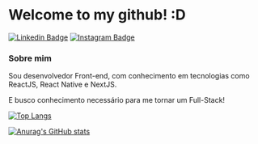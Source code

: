 ﻿# Welcome to my github! :D

[![Linkedin Badge](https://img.shields.io/badge/LinkedIn-0077B5?style=for-the-badge&logo=linkedin&logoColor=white&link=https://www.linkedin.com/in/eduardo-rodrigues-93b66518a/)](https://www.linkedin.com/in/eduardo-rodrigues-93b66518a/)
[![Instagram Badge](https://img.shields.io/badge/Instagram-E4405F?style=for-the-badge&logo=instagram&logoColor=white&link=https://www.instagram.com/eduusouzaa__/)](https://www.instagram.com/eduusouzaa__/)

### Sobre mim
Sou desenvolvedor Front-end, com conhecimento em tecnologias como ReactJS, React Native e NextJS.

E busco conhecimento necessário para me tornar um Full-Stack!

[![Top Langs](https://github-readme-stats.vercel.app/api/top-langs/?username=edurodrigues0&layout=compact&theme=tokyonight)](https://github.com/anuraghazra/github-readme-stats)

[![Anurag's GitHub stats](https://github-readme-stats.vercel.app/api?username=edurodrigues0&show_icons=true&theme=tokyonight)](https://github.com/anuraghazra/github-readme-stats)

